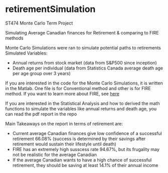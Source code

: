 # retirementSimulation
ST474 Monte Carlo Term Project 

Simulating Average Canadian finances for Retirement &amp; comparing to FIRE methods

Monte Carlo Simulations were ran to simulate potential paths to retirements
Simulated Variables:
  - Annual returns from stock market (data from S&P500 since inception)
  - Death age per individual (data from Statistics Canada average death age per age group over 3 years)

If you are interested in the code for the Monte Carlo Simulations, it is written in the Matlab. One file is for Conventional method and other is for FIRE method.
If you want to learn more about FIRE, see [here](https://www.investopedia.com/terms/f/financial-independence-retire-early-fire.asp)

If you are interested in the Statistical Analysis and how to derived the math functions to simulate the variables like annual returns and death age, you can read the pdf report in the repo

Main Takeaways on the report in terms of retirement are:
 - Current average Canadian finances give low confidence of a successful retirement 66.08% (success is determined by their savings after retirement would sustain their lifestyle until death)
 - FIRE has an extremely high susscess rate 94.67%, but its frugality may not be realistic for the average Canadian
 - If the average Canadian wants to have a high chance of successful retirement, they should be saving at least 14.1% of their annual income
